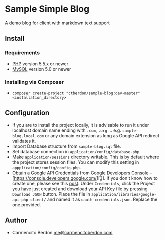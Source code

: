 # Sample Simple Blog

A demo blog for client with markdown text support

## Install

### Requirements

- [PHP][1] version 5.5.x or newer
- [MySQL][2] version 5.0 or newer

### Installing via Composer

- `composer create-project "ctberdon/sample-blog:dev-master" <installation_directory>`

## Configuration

- If you are to install the project locally, it is advisable to run it under localhost domain name ending with `.com`, `.org` ... e.g. `sample-blog.local.com` or any domain extension as long as Google API redirect validates it.
- Import Database structure from `sample-blog.sql` file.
- Set database connection in `application/config/database.php`.
- Make `application/sessions` directory writable. This is by default where the project stores session files. You can modify this setting in `appplication/config/config.php`.
- Obtain a Google API Credentials from Google Developers Console – [https://console.developers.google.com/][3]. If you don't know how to create one, please see this [post][4]. Under `Credentials`, click the Project you have just created and download your API Key file by pressing `Download JSON` button. Place the file in `application/libraries/google-api-php-client/` and named it as `oauth-credentials.json`. Replace the one provided.

## Author

- Carmencito Berdon <me@carmencitoberdon.com>

[1]: http://php.net
[2]: https://www.mysql.com/
[3]: https://console.developers.google.com/
[4]: https://developers.google.com/+/web/samples/php
